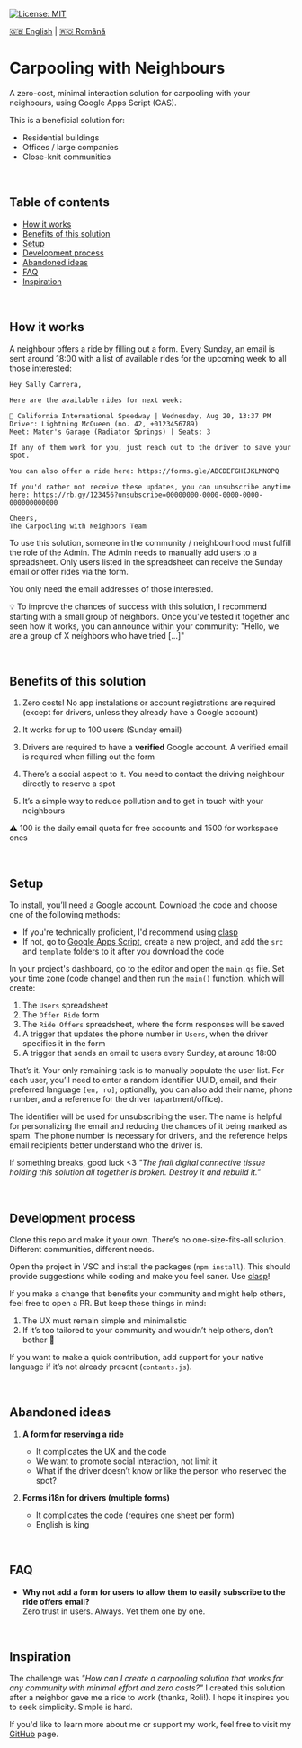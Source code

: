 [![License: MIT](https://img.shields.io/badge/License-MIT-yellow.svg)](https://opensource.org/licenses/MIT)

[:uk: English](./README.md) | [:romania: Română](./README.ro.md)

# Carpooling with Neighbours

A zero-cost, minimal interaction solution for carpooling with your neighbours, using Google Apps Script (GAS).

This is a beneficial solution for:
* Residential buildings
* Offices / large companies
* Close-knit communities

<br/>

## Table of contents

* [How it works](#how-it-works)
* [Benefits of this solution](#benefits-of-this-solution)
* [Setup](#setup)
* [Development process](#development-process)
* [Abandoned ideas](#abandoned-ideas)
* [FAQ](#faq)
* [Inspiration](#inspiration)

<br/>

## How it works

A neighbour offers a ride by filling out a form. Every Sunday, an email is sent around 18:00 with a list of available rides for the upcoming week to all those interested:

```
Hey Sally Carrera,

Here are the available rides for next week:

🚗 California International Speedway | Wednesday, Aug 20, 13:37 PM
Driver: Lightning McQueen (no. 42, +0123456789)
Meet: Mater's Garage (Radiator Springs) | Seats: 3

If any of them work for you, just reach out to the driver to save your spot.

You can also offer a ride here: https://forms.gle/ABCDEFGHIJKLMNOPQ

If you'd rather not receive these updates, you can unsubscribe anytime 
here: https://rb.gy/123456?unsubscribe=00000000-0000-0000-0000-000000000000

Cheers,
The Carpooling with Neighbors Team
```

To use this solution, someone in the community / neighbourhood must fulfill the role of the Admin. The Admin needs to manually add users to a spreadsheet. Only users listed in the spreadsheet can receive the Sunday email or offer rides via the form.

You only need the email addresses of those interested.

💡 To improve the chances of success with this solution, I recommend starting with a small group of neighbors. Once you've tested it together and seen how it works, you can announce within your community: "Hello, we are a group of X neighbors who have tried [...]"

<br/>

## Benefits of this solution

1. Zero costs! No app instalations or account registrations are required (except for drivers, unless they already have a Google account)

2. It works for up to 100 users (Sunday email)

3. Drivers are required to have a **verified** Google account. A verified email is required when filling out the form

4. There’s a social aspect to it. You need to contact the driving neighbour directly to reserve a spot

5. It’s a simple way to reduce pollution and to get in touch with your neighbours

:warning: 100 is the daily email quota for free accounts and 1500 for workspace ones

<br/>

## Setup

To install, you’ll need a Google account. Download the code and choose one of the following methods:
* If you're technically proficient, I'd recommend using [clasp](https://github.com/google/clasp)
* If not, go to [Google Apps Script](https://script.google.com/home), create a new project, and add the `src` and `template` folders to it after you download the code

In your project's dashboard, go to the editor and open the `main.gs` file. Set your time zone (code change) and then run the `main()` function, which will create:
1. The `Users` spreadsheet
2. The `Offer Ride` form
3. The `Ride Offers` spreadsheet, where the form responses will be saved
4. A trigger that updates the phone number in `Users`, when the driver specifies it in the form
5. A trigger that sends an email to users every Sunday, at around 18:00

That’s it. Your only remaining task is to manually populate the user list. For each user, you’ll need to enter a random identifier UUID, email, and their preferred language `[en, ro]`; optionally, you can also add their name, phone number, and a reference for the driver (apartment/office).

The identifier will be used for unsubscribing the user. The name is helpful for personalizing the email and reducing the chances of it being marked as spam. The phone number is necessary for drivers, and the reference helps email recipients better understand who the driver is.

If something breaks, good luck <3 *"The frail digital connective tissue holding this solution all together is broken. Destroy it and rebuild it."*

<br/>

## Development process

Clone this repo and make it your own. There’s no one-size-fits-all solution. Different communities, different needs.

Open the project in VSC and install the packages (`npm install`). This should provide suggestions while coding and make you feel saner. Use [clasp](https://github.com/google/clasp)!

If you make a change that benefits your community and might help others, feel free to open a PR. But keep these things in mind:
1. The UX must remain simple and minimalistic
2. If it’s too tailored to your community and wouldn’t help others, don’t bother :shrug:

If you want to make a quick contribution, add support for your native language if it’s not already present (`contants.js`).

<br/>

## Abandoned ideas

1. **A form for reserving a ride**
   * It complicates the UX and the code
   * We want to promote social interaction, not limit it
   * What if the driver doesn’t know or like the person who reserved the spot?

2. **Forms i18n for drivers (multiple forms)**
   * It complicates the code (requires one sheet per form)
   * English is king

<br/>

## FAQ

* **Why not add a form for users to allow them to easily subscribe to the ride offers email?** <br/>
  Zero trust in users. Always. Vet them one by one.

<br/>

## Inspiration

The challenge was *"How can I create a carpooling solution that works for any community with minimal effort and zero costs?"* I created this solution after a neighbor gave me a ride to work (thanks, Roli!). I hope it inspires you to seek simplicity. Simple is hard.

If you'd like to learn more about me or support my work, feel free to visit my [GitHub](https://github.com/sponsors/manufacturist) page.
